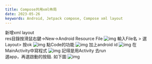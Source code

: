 ```yaml
---
title: Compose共用xml佈局
date: 2023-05-26
keywords: Android, Jetpack compose, Compose xml layout
---
```

新增xml layout  
res目錄按滑鼠右鍵->New->Android Resource File
![img]({{site.imgurl}}/compose/compose_xml1.png)
輸入File名 > 選Layout> 按ok
![img]({{site.imgurl}}/compose/compose_xml2.png)
點Code的功能
![img]({{site.imgurl}}/compose/compose_xml3.png)
加上android id
![img]({{site.imgurl}}/compose/compose_xml4.png)
在MainActivity中寫程式
![img]({{site.imgurl}}/compose/compose_xml5.png)
記得是用Activity 去run  
選app，再選啟動的按鈕. 
如下圖 
![img]({{site.imgurl}}/compose/compose_xml6.png)